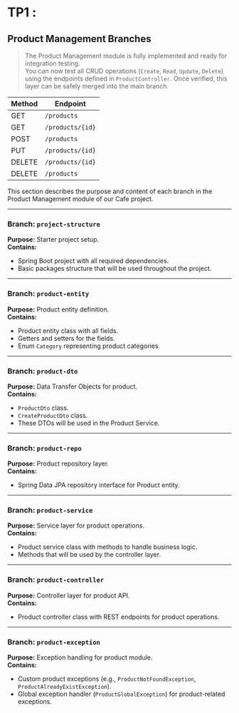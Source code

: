 # TP1 :
## Product Management Branches
> The Product Management module is fully implemented and ready for integration testing.  
> You can now test all CRUD operations (`Create`, `Read`, `Update`, `Delete`) using the endpoints defined in `ProductController`.
> Once verified, this layer can be safely merged into the main branch.
> 
| Method | Endpoint |
|--------|----------|
| GET    | `/products` |
| GET    | `/products/{id}` |
| POST   | `/products` |
| PUT    | `/products/{id}` |
| DELETE | `/products/{id}` |
| DELETE | `/products` |

This section describes the purpose and content of each branch in the Product Management module of our Cafe project.

---

### Branch: `project-structure`
**Purpose:** Starter project setup.  
**Contains:**  
- Spring Boot project with all required dependencies.  
- Basic packages structure that will be used throughout the project.

---

### Branch: `product-entity`
**Purpose:** Product entity definition.  
**Contains:**  
- Product entity class with all fields.  
- Getters and setters for the fields.  
- Enum `Category` representing product categories.

---

### Branch: `product-dto`
**Purpose:** Data Transfer Objects for product.  
**Contains:**  
- `ProductDto` class.  
- `CreateProductDto` class.  
- These DTOs will be used in the Product Service.

---

### Branch: `product-repo`
**Purpose:** Product repository layer.  
**Contains:**  
- Spring Data JPA repository interface for Product entity.

---

### Branch: `product-service`
**Purpose:** Service layer for product operations.  
**Contains:**  
- Product service class with methods to handle business logic.  
- Methods that will be used by the controller layer.

---

### Branch: `product-controller`
**Purpose:** Controller layer for product API.  
**Contains:**  
- Product controller class with REST endpoints for product operations.

---

### Branch: `product-exception`
**Purpose:** Exception handling for product module.  
**Contains:**  
- Custom product exceptions (e.g., `ProductNotFoundException`, `ProductAlreadyExistException`).  
- Global exception handler (`ProductGlobalException`) for product-related exceptions.
